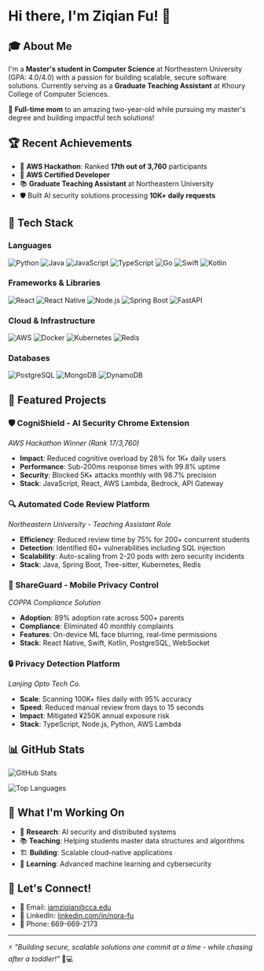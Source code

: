 # Hi there, I'm Ziqian Fu! 👋

## 🎓 About Me
I'm a **Master's student in Computer Science** at Northeastern University (GPA: 4.0/4.0) with a passion for building scalable, secure software solutions. Currently serving as a **Graduate Teaching Assistant** at Khoury College of Computer Sciences.

👶 **Full-time mom** to an amazing two-year-old while pursuing my master's degree and building impactful tech solutions!

## 🏆 Recent Achievements
- 🥇 **AWS Hackathon**: Ranked **17th out of 3,760** participants
- 🎯 **AWS Certified Developer**
- 📚 **Graduate Teaching Assistant** at Northeastern University
- 🛡️ Built AI security solutions processing **10K+ daily requests**

## 🔧 Tech Stack

### Languages
![Python](https://img.shields.io/badge/-Python-3776AB?style=flat-square&logo=Python&logoColor=white)
![Java](https://img.shields.io/badge/-Java-007396?style=flat-square&logo=java&logoColor=white)
![JavaScript](https://img.shields.io/badge/-JavaScript-F7DF1E?style=flat-square&logo=javascript&logoColor=black)
![TypeScript](https://img.shields.io/badge/-TypeScript-007ACC?style=flat-square&logo=typescript&logoColor=white)
![Go](https://img.shields.io/badge/-Go-00ADD8?style=flat-square&logo=go&logoColor=white)
![Swift](https://img.shields.io/badge/-Swift-FA7343?style=flat-square&logo=swift&logoColor=white)
![Kotlin](https://img.shields.io/badge/-Kotlin-0095D5?style=flat-square&logo=kotlin&logoColor=white)

### Frameworks & Libraries
![React](https://img.shields.io/badge/-React-61DAFB?style=flat-square&logo=react&logoColor=black)
![React Native](https://img.shields.io/badge/-React%20Native-61DAFB?style=flat-square&logo=react&logoColor=black)
![Node.js](https://img.shields.io/badge/-Node.js-339933?style=flat-square&logo=Node.js&logoColor=white)
![Spring Boot](https://img.shields.io/badge/-Spring%20Boot-6DB33F?style=flat-square&logo=spring-boot&logoColor=white)
![FastAPI](https://img.shields.io/badge/-FastAPI-009688?style=flat-square&logo=fastapi&logoColor=white)

### Cloud & Infrastructure
![AWS](https://img.shields.io/badge/-AWS-232F3E?style=flat-square&logo=amazon-aws&logoColor=white)
![Docker](https://img.shields.io/badge/-Docker-2496ED?style=flat-square&logo=docker&logoColor=white)
![Kubernetes](https://img.shields.io/badge/-Kubernetes-326CE5?style=flat-square&logo=kubernetes&logoColor=white)
![Redis](https://img.shields.io/badge/-Redis-DC382D?style=flat-square&logo=redis&logoColor=white)

### Databases
![PostgreSQL](https://img.shields.io/badge/-PostgreSQL-336791?style=flat-square&logo=postgresql&logoColor=white)
![MongoDB](https://img.shields.io/badge/-MongoDB-47A248?style=flat-square&logo=mongodb&logoColor=white)
![DynamoDB](https://img.shields.io/badge/-DynamoDB-4053D6?style=flat-square&logo=amazon-dynamodb&logoColor=white)

## 🚀 Featured Projects

### 🛡️ CogniShield - AI Security Chrome Extension
*AWS Hackathon Winner (Rank 17/3,760)*
- **Impact**: Reduced cognitive overload by 28% for 1K+ daily users
- **Performance**: Sub-200ms response times with 99.8% uptime
- **Security**: Blocked 5K+ attacks monthly with 98.7% precision
- **Stack**: JavaScript, React, AWS Lambda, Bedrock, API Gateway

### 🔍 Automated Code Review Platform
*Northeastern University - Teaching Assistant Role*
- **Efficiency**: Reduced review time by 75% for 200+ concurrent students
- **Detection**: Identified 60+ vulnerabilities including SQL injection
- **Scalability**: Auto-scaling from 2-20 pods with zero security incidents
- **Stack**: Java, Spring Boot, Tree-sitter, Kubernetes, Redis

### 📱 ShareGuard - Mobile Privacy Control
*COPPA Compliance Solution*
- **Adoption**: 89% adoption rate across 500+ parents
- **Compliance**: Eliminated 40 monthly complaints
- **Features**: On-device ML face blurring, real-time permissions
- **Stack**: React Native, Swift, Kotlin, PostgreSQL, WebSocket

### 🔒 Privacy Detection Platform
*Lanjing Opto Tech Co.*
- **Scale**: Scanning 100K+ files daily with 95% accuracy
- **Speed**: Reduced manual review from days to 15 seconds
- **Impact**: Mitigated ¥250K annual exposure risk
- **Stack**: TypeScript, Node.js, Python, AWS Lambda

## 📊 GitHub Stats

![GitHub Stats](https://github-readme-stats.vercel.app/api?username=iamziqian&show_icons=true&theme=radical)

![Top Languages](https://github-readme-stats.vercel.app/api/top-langs/?username=iamziqian&layout=compact&theme=radical)

## 🎯 What I'm Working On
- 🔬 **Research**: AI security and distributed systems
- 📚 **Teaching**: Helping students master data structures and algorithms
- 🏗️ **Building**: Scalable cloud-native applications
- 📖 **Learning**: Advanced machine learning and cybersecurity

## 🤝 Let's Connect!
- 📧 Email: iamziqian@cca.edu
- 💼 LinkedIn: [linkedin.com/in/nora-fu](https://linkedin.com/in/nora-fu)
- 📱 Phone: 669-669-2173

---
⚡ *"Building secure, scalable solutions one commit at a time - while chasing after a toddler!"* 👶💻
